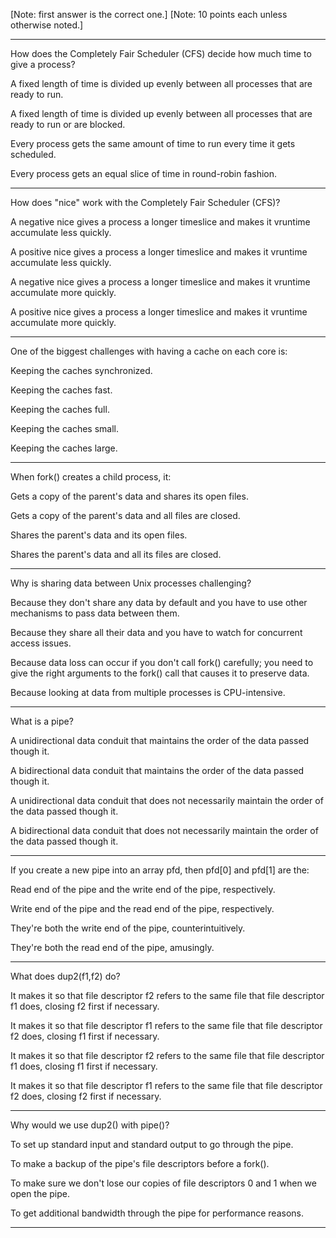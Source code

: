 [Note: first answer is the correct one.]
[Note: 10 points each unless otherwise noted.]

---

How does the Completely Fair Scheduler (CFS) decide how much time to give a process?

A fixed length of time is divided up evenly between all processes that are ready to run.

A fixed length of time is divided up evenly between all processes that are ready to run or are blocked.

Every process gets the same amount of time to run every time it gets scheduled.

Every process gets an equal slice of time in round-robin fashion.

---

How does "nice" work with the Completely Fair Scheduler (CFS)?

A negative nice gives a process a longer timeslice and makes it vruntime accumulate less quickly.

A positive nice gives a process a longer timeslice and makes it vruntime accumulate less quickly.

A negative nice gives a process a longer timeslice and makes it vruntime accumulate more quickly.

A positive nice gives a process a longer timeslice and makes it vruntime accumulate more quickly.

---

One of the biggest challenges with having a cache on each core is:

Keeping the caches synchronized.

Keeping the caches fast.

Keeping the caches full.

Keeping the caches small.

Keeping the caches large.

---

When fork() creates a child process, it:

Gets a copy of the parent's data and shares its open files.

Gets a copy of the parent's data and all files are closed.

Shares the parent's data and its open files.

Shares the parent's data and all its files are closed.

---

Why is sharing data between Unix processes challenging?

Because they don't share any data by default and you have to use other mechanisms to pass data between them.

Because they share all their data and you have to watch for concurrent access issues.

Because data loss can occur if you don't call fork() carefully; you need to give the right arguments to the fork() call that causes it to preserve data.

Because looking at data from multiple processes is CPU-intensive.

---

What is a pipe?

A unidirectional data conduit that maintains the order of the data passed though it.

A bidirectional data conduit that maintains the order of the data passed though it.

A unidirectional data conduit that does not necessarily maintain the order of the data passed though it.

A bidirectional data conduit that does not necessarily maintain the order of the data passed though it.

---

If you create a new pipe into an array pfd, then pfd[0] and pfd[1] are the:

Read end of the pipe and the write end of the pipe, respectively.

Write end of the pipe and the read end of the pipe, respectively.

They're both the write end of the pipe, counterintuitively.

They're both the read end of the pipe, amusingly.

---

What does dup2(f1,f2) do?

It makes it so that file descriptor f2 refers to the same file that file descriptor f1 does, closing f2 first if necessary.

It makes it so that file descriptor f1 refers to the same file that file descriptor f2 does, closing f1 first if necessary.

It makes it so that file descriptor f2 refers to the same file that file descriptor f1 does, closing f1 first if necessary.

It makes it so that file descriptor f1 refers to the same file that file descriptor f2 does, closing f2 first if necessary.

---

Why would we use dup2() with pipe()?

To set up standard input and standard output to go through the pipe.

To make a backup of the pipe's file descriptors before a fork().

To make sure we don't lose our copies of file descriptors 0 and 1 when we open the pipe.

To get additional bandwidth through the pipe for performance reasons.

---

